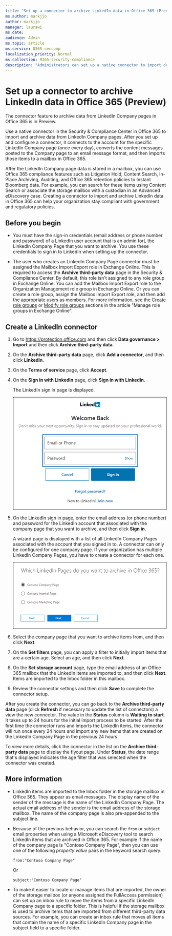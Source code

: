 ```yaml
---
title: "Set up a connector to archive LinkedIn data in Office 365 (Preview)"
ms.author: markjjo
author: markjjo
manager: laurawi
ms.date: 
audience: Admin
ms.topic: article
ms.service: O365-seccomp
localization_priority: Normal
ms.collection: M365-security-compliance
description: "Administrators can set up a native connector to import data from a LinkedIn Company Page to Office 365. This lets you archive data from third-party data sources in Office 365 so you can use compliance features such as legal hold, content search, and retention policies to manage the compliance of your organization's third-party data."
---
```


# Set up a connector to archive LinkedIn data in Office 365 (Preview)

The connector feature to archive data from LinkedIn Company pages in Office 365 is in Preview.

Use a native connector in the Security & Compliance Center in Office 365 to import and archive data from LinkedIn Company pages. After you set up and configure a connector, it connects to the account for the specific LinkedIn Company page (once every day), converts the content messages posted to the Company page to an email message format, and then imports those items to a mailbox in Office 365.

After the LinkedIn Company page data is stored in a mailbox, you can use Office 365 compliance features such as Litigation Hold, Content Search, In-Place Archiving, Auditing, and Office 365 retention policies to Instant Bloomberg data. For example, you can search for these items using Content Search or associate the storage mailbox with a custodian in an Advanced eDiscovery case. Creating a connector to import and archive LinkedIn data in Office 365 can help your organization stay compliant with government and regulatory policies.

## Before you  begin

- You must have the sign-in credentials (email address or phone number and password) of a LinkedIn user account that is an admin forL the LinkedIn Company Page that you want to archive. You use these credentials to sign in to LinkedIn when setting up the connector.

- The user who creates an LinkedIn Company Page connector must be assigned the Mailbox Import Export role in Exchange Online. This is required to access the **Archive third-party data** page in the Security & Compliance Center. By default, this role isn't assigned to any role group in Exchange Online. You can add the Mailbox Import Export role to the Organization Management role group in Exchange Online. Or you can create a role group, assign the Mailbox Import Export role, and then add the appropriate users as members. For more information, see the  [Create role groups](https://docs.microsoft.com/Exchange/permissions-exo/role-groups#create-role-groups) or [Modify role groups](https://docs.microsoft.com/Exchange/permissions-exo/role-groups#modify-role-groups) sections in the article "Manage role groups in Exchange Online".

## Create a LinkedIn connector

1. Go to <https://protection.office.com> and then click **Data governance \> Import** and then click **Archive third-party data**.

2. On the **Archive third-party data** page, click **Add a connector**, and then click **LinkedIn**.

3. On the **Terms of service** page, click **Accept**.

4. On the **Sign in with LinkedIn** page, click **Sign in with LinkedIn**. 

   The LinkedIn sign in page is displayed.

   ![LinkedIn sign in page](media/LinkedInSigninPage.png)

5. On the LinkedIn sign in page, enter the email address (or phone number) and password for the LinkedIn account that associated with the company page that you want to archive, and then click **Sign in**.

   A wizard page is displayed with a list of all LinkedIn Company Pages associated with the account that you signed in to. A connector can only be configured for one company page. If your organization has multiple LinkedIn Company Pages, you have to create a connector for each one.

   ![A page with a list of LinkedIn Company Pages is displayed](media/LinkedInSelectCompanyPage.png)


6. Select the company page that you want to archive items from, and then click **Next**.

7. On the **Set filters** page, you can apply a filter to initially import items that are a certain age. Select an age, and then click **Next**. 

8. On the **Set storage account** page, type the email address of an Office 365 mailbox that the LinkedIn items are imported to, and then click **Next**. Items are imported to the Inbox folder in this mailbox.

9. Review the connector settings and then click **Save** to complete the connector setup.

After you create the connector, you can go back to the **Archive third-party data** page (click **Refresh** if necessary to update the list of connectors) a view the new connector. The value in the **Status** column is **Waiting to start**. It takes up to 24 hours for the initial import process to be started. After the first time the connector runs and imports the LinkedIn items, the connector will run once every 24 hours and import any new items that are created on the LinkedIn Company Page in the previous 24 hours.

To view more details, click the connector in the list on the **Archive third-party data** page to display the flyout page. Under **Status**, the date range that's displayed indicates the age filter that was selected when the connector was created. 

## More information

- LinkedIn items are imported to the Inbox folder in the storage mailbox in Office 365. They appear as email messages. The display name of the sender of the message is the name of the LinkedIn Company Page. The actual email address of the sender is the email address of the storage mailbox. The name of the company page is also pre-appended to the subject line. 

- Because of the previous behavior, you can search the `from` or `subject` email properties when using a Microsoft eDiscovery tool to search LinkedIn items that are archived in Office 365. For example if the name of the company page is "Contoso Company Page", then you can use one of the following *property:value* pairs in the keyword search query:
   
   ```
   from:"Contoso Company Page"
   ```

    Or

   ```
   subject:"Contoso Company Page"
   ```

- To make it easier to locate or manage items that are imported, the owner of the storage mailbox (or anyone assigned the FullAccess permission) can set up an inbox rule to move the items from a specific LinkedIn Company page to a specific folder. This is helpful if the storage mailbox is used to archive items that are imported from different third-party data sources. For example, you can create an inbox rule that moves all items that contain the name of a specific LinkedIn Company page in the subject field to a specific folder.